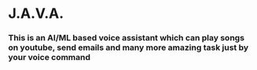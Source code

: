 # J.A.V.A.
### This is an AI/ML based voice assistant which can play songs on youtube, send emails and many more amazing task just by your voice command  <br/> 
